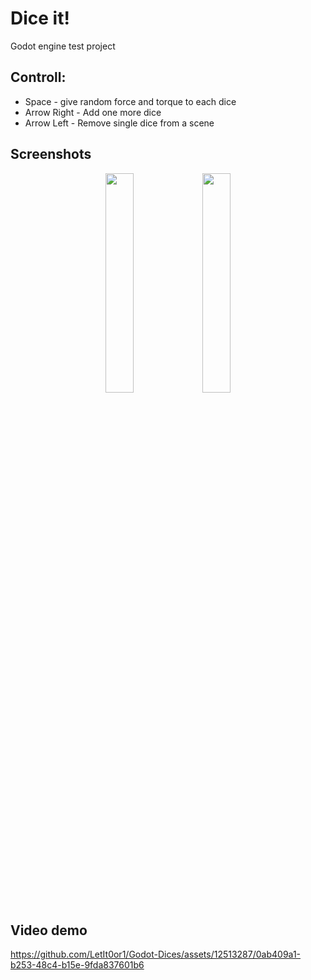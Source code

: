 # Dice it!

Godot engine test project

## Controll:
- Space - give random force and torque to each dice
- Arrow Right - Add one more dice
- Arrow Left - Remove single dice from a scene
## Screenshots
<p align="center">
  <img  src="https://github.com/LetIt0or1/Godot-Dices/assets/12513287/38198c5b-d46c-49b0-8ced-3e0eb8b3f3fe" width="30%">
  <img  src="https://github.com/LetIt0or1/Godot-Dices/assets/12513287/aa07a307-8dbc-4fc9-a585-5688b14f2afa" width="30%">
</p>

## Video demo
https://github.com/LetIt0or1/Godot-Dices/assets/12513287/0ab409a1-b253-48c4-b15e-9fda837601b6

